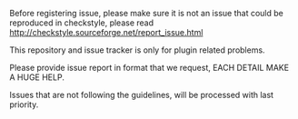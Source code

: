 Before registering issue, please make sure it is not an issue that could be reproduced in checkstyle,
please read http://checkstyle.sourceforge.net/report_issue.html

This repository and issue tracker is only for plugin related problems.

Please provide issue report in format that we request, EACH DETAIL MAKE A HUGE HELP.

Issues that are not following the guidelines, will be processed with last priority.